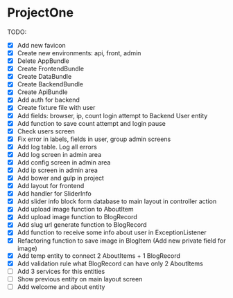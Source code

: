 # ProjectOne

TODO:

- [X] Add new favicon
- [X] Create new environments: api, front, admin
- [X] Delete AppBundle
- [X] Create FrontendBundle
- [X] Create DataBundle
- [X] Create BackendBundle
- [X] Create ApiBundle
- [X] Add auth for backend
- [X] Create fixture file with user
- [X] Add fields: browser, ip, count login attempt to Backend User entity
- [X] Add function to save count attempt and login pause
- [X] Check users screen
- [X] Fix error in labels, fields in user, group admin screens
- [X] Add log table. Log all errors
- [X] Add log screen in admin area
- [X] Add config screen in admin area
- [X] Add ip screen in admin area
- [X] Add bower and gulp in project
- [X] Add layout for frontend
- [X] Add handler for SliderInfo
- [X] Add slider info block form database to main layout in controller action
- [X] Add upload image function to AboutItem
- [X] Add upload image function to BlogRecord
- [X] Add slug url generate function to BlogRecord
- [X] Add function to receive some info about user in ExceptionListener
- [X] Refactoring function to save image in BlogItem (Add new private field for image)
- [X] Add temp entity to connect 2 AboutItems + 1 BlogRecord
- [X] Add validation rule what BlogRecord can have only 2 AboutItems
- [ ] Add 3 services for this entities
- [ ] Show previous entity on main layout screen
- [ ] Add welcome and about entity
